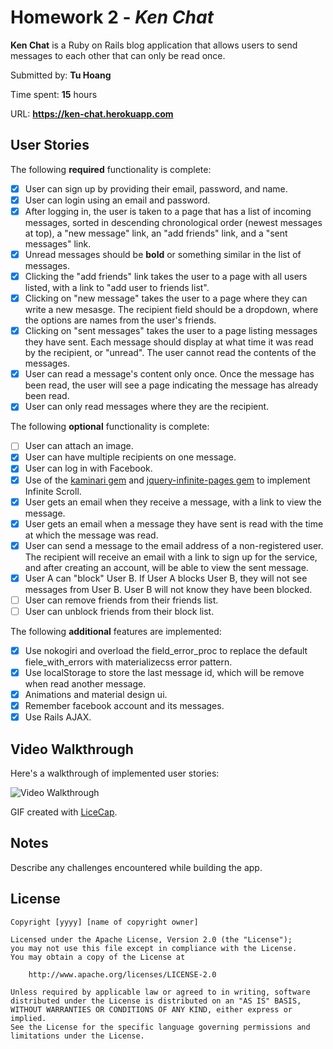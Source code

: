 # Homework 2 - *Ken Chat*

**Ken Chat** is a Ruby on Rails blog application that allows users to send messages to each other that can only be read once.

Submitted by: **Tu Hoang**

Time spent: **15** hours

URL: **https://ken-chat.herokuapp.com**

## User Stories

The following **required** functionality is complete:


* [x] User can sign up by providing their email, password, and name.
* [x] User can login using an email and password.
* [x] After logging in, the user is taken to a page that has a list of incoming messages, sorted in descending chronological order (newest messages at top), a "new message" link, an "add friends" link, and a "sent messages" link.
* [x] Unread messages should be **bold** or something similar in the list of messages.
* [x] Clicking the "add friends" link takes the user to a page with all users listed, with a link to "add user to friends list".
* [x] Clicking on "new message" takes the user to a page where they can write a new mesasge. The recipient field should be a dropdown, where the options are names from the user's friends.
* [x] Clicking on "sent messages" takes the user to a page listing messages they have sent. Each message should display at what time it was read by the recipient, or "unread". The user cannot read the contents of the messages.
* [x] User can read a message's content only once. Once the message has been read, the user will see a page indicating the message has already been read.
* [x] User can only read messages where they are the recipient.

The following **optional** functionality is complete:

* [ ] User can attach an image.
* [x] User can have multiple recipients on one message.
* [x] User can log in with Facebook.
* [x] Use of the [kaminari gem](https://github.com/amatsuda/kaminari) and [jquery-infinite-pages gem](https://github.com/magoosh/jquery-infinite-pages) to implement Infinite Scroll.
* [x] User gets an email when they receive a message, with a link to view the message.
* [x] User gets an email when a message they have sent is read with the time at which the message was read.
* [x] User can send a message to the email address of a non-registered user. The recipient will receive an email with a link to sign up for the service, and after creating an account, will be able to view the sent message.
* [x] User A can "block" User B. If User A blocks User B, they will not see messages from User B. User B will not know they have been blocked.
* [ ] User can remove friends from their friends list.
* [ ] User can unblock friends from their block list.

The following **additional** features are implemented:

- [x] Use nokogiri and overload the field_error_proc to replace the default fiele_with_errors with materializecss error pattern.
- [x] Use localStorage to store the last message id, which will be remove when read another message.
- [x] Animations and material design ui.
- [x] Remember facebook account and its messages.
- [x] Use Rails AJAX.
## Video Walkthrough

Here's a walkthrough of implemented user stories:

![Video Walkthrough](http://i.imgur.com/link/to/your/gif/file.gif)

GIF created with [LiceCap](http://www.cockos.com/licecap/).

## Notes

Describe any challenges encountered while building the app.

## License

    Copyright [yyyy] [name of copyright owner]

    Licensed under the Apache License, Version 2.0 (the "License");
    you may not use this file except in compliance with the License.
    You may obtain a copy of the License at

        http://www.apache.org/licenses/LICENSE-2.0

    Unless required by applicable law or agreed to in writing, software
    distributed under the License is distributed on an "AS IS" BASIS,
    WITHOUT WARRANTIES OR CONDITIONS OF ANY KIND, either express or implied.
    See the License for the specific language governing permissions and
    limitations under the License.
